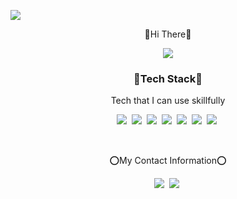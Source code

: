 

<!--
**wocl123/wocl123** is a ✨ _special_ ✨ repository because its `README.md` (this file) appears on your GitHub profile.

Here are some ideas to get you started:

- 🔭 I’m currently working on ...
- 🌱 I’m currently learning ...
- 👯 I’m looking to collaborate on ...
- 🤔 I’m looking for help with ...
- 💬 Ask me about ...
- 📫 How to reach me: ...
- 😄 Pronouns: ...
- ⚡ Fun fact: ...
-->
<p align"center"><img src="https://capsule-render.vercel.app/api?type=waving&color=auto&height=250&section=header&text=JaeHoon`s Git&fontSize=45" /></p>
<p align="center">👋Hi There👋</p>
<div align="center">
  <img src="https://github-readme-stats.vercel.app/api?username=wocl123&theme=dark" />
</div>

<h3 align="center">🧷Tech Stack🧷</h3>

<p align="center">Tech that I can use skillfully</p>
<p align="center">
  <img src="https://img.shields.io/badge/Python-3766AB?style=flat-square&logo=Python&logoColor=white"/></a>&nbsp
  <img src="https://img.shields.io/badge/HTML-E34F26?style=flat-square&logo=HTML5&logoColor=white"/></a>&nbsp
  <img src="https://img.shields.io/badge/C-A8B9CC?style=flat-square&logo=C&logoColor=white"/></a>&nbsp
  <img src="https://img.shields.io/badge/Selenium-43B02A?style=flat-square&logo=Selenium&logoColor=white"/></a>&nbsp 
  <img src="https://img.shields.io/badge/C++-00599C?style=flat-square&logo=C++&logoColor=white"/></a>&nbsp
  <img src="https://img.shields.io/badge/ChatBot-FFD000?style=flat-square&logo=ChatBot&logoColor=white"/></a>&nbsp
  <img src="https://img.shields.io/badge/CSS3-1572B6?style=flat-square&logo=CSS3&logoColor=white"/></a>&nbsp 
</p>
<br>
<p align="center">⭕My Contact Information⭕</p>
<p align="center">
  <a href="url"><img src="https://img.shields.io/badge/Gmail-EA4335?style=flat-square&logo=Gmail&logoColor=white&link=wocl123@gmail.com"/></a>&nbsp
  <a href="url"><img src="https://img.shields.io/badge/Blog-FF5722?style=flat-square&logo=Blog&logoColor=white&link=https://ddilmo.tistory.com/"/></a>&nbsp
</p>
